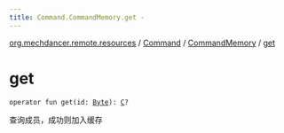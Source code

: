 ```yaml
---
title: Command.CommandMemory.get - 
---
```


[org.mechdancer.remote.resources](../../index.html) / [Command](../index.html) / [CommandMemory](index.html) / [get](./get.html)

# get

`operator fun get(id: `[`Byte`](https://kotlinlang.org/api/latest/jvm/stdlib/kotlin/-byte/index.html)`): `[`C`](index.html#C)`?`

查询成员，成功则加入缓存

